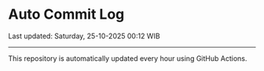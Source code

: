 # Auto Commit Log

Last updated: Saturday, 25-10-2025 00:12 WIB

---

This repository is automatically updated every hour using GitHub Actions.
